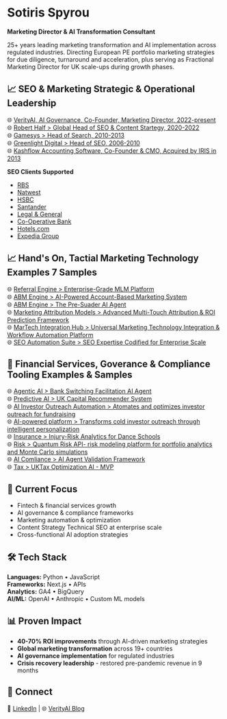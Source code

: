# Sotiris Spyrou 

**Marketing Director & AI Transformation Consultant**

25+ years leading marketing transformation and AI implementation across regulated industries. Directing European PE portfolio marketing strategies for due diligence, turnaround and acceleration, plus serving as Fractional Marketing Director for UK scale-ups during growth phases.


## 📈 SEO & Marketing Strategic & Operational Leadership
🌐 [VerityAI, AI Governance, Co-Founder, Marketing Director, 2022-present](https://verityai.co/)   
🌐 [Robert Half > Global Head of SEO & Content Startegy, 2020-2022](https://www.roberthalf.com/)    
🌐 [Gamesys > Head of Search, 2010-2013](https://www.gamesysgroup.com/)   
🌐 [Greenlight Digital > Head of SEO, 2006-2010](https://www.greenlightdigital.com/)   
🌐 [Kashflow Accounting Software, Co-Founder & CMO, Acquired by IRIS in 2013](https://www.kashflow.com/)   


**SEO Clients Supported**
- [RBS](https://www.rbs.co.uk/)
- [Natwest](https://www.natwest.com/)
- [HSBC](https://www.hsbc.co.uk/)
- [Santander](https://www.santander.co.uk/)
- [Legal & General](https://www.legalandgeneral.com/)
- [Co-Operative Bank](https://www.co-operativebank.co.uk/)
- [Hotels.com](https://www.hotels.com/)
- [Expedia Group](https://expediagroup.com/)

## 📈 Hand's On, Tactial Marketing Technology Examples 7 Samples

🌐 [Referral Engine > Enterprise-Grade MLM Platform](https://github.com/sotirisspyrou-uk/configurable-mlm-system)    
🌐 [ABM Engine > AI-Powered Account-Based Marketing System](https://github.com/sotirisspyrou-uk/ABM-Account-Based-Marketing-System)   
🌐 [ABM Engine > The Pre-Suader AI Agent](https://github.com/sotirisspyrou-uk/The-Pre-Suader-AI-Agent)  
🌐 [Marketing Attribution Models > Advanced Multi-Touch Attribution & ROI Prediction Framework](https://github.com/sotirisspyrou-uk/marketing-attribution-models)  
🌐 [MarTech Integration Hub > Universal Marketing Technology Integration & Workflow Automation Platform](https://github.com/sotirisspyrou-uk/martech-integration-hub)  
🌐 [SEO Automation Suite > SEO Expertise Codified for Enterprise Scale](https://github.com/sotirisspyrou-uk/seo-automation-suite)


## 🏦 Financial Services, Goverance & Compliance Tooling Examples & Samples

🌐 [Agentic AI > Bank Switching Facilitation AI Agent](https://github.com/sotirisspyrou-uk/financial-services-switching-cost-ai-agent)  
🌐 [Predictive AI > UK Capital Recommender System](https://github.com/sotirisspyrou-uk/UK-Capital-Recommender-System)   
🌐 [AI Investor Outreach Automation > Atomates and optimizes investor outreach for fundraising](https://github.com/sotirisspyrou-uk/AI-Investor-Outreach-Automation)   
🌐 [AI-powered platform > Transforms cold investor outreach through intelligent personalization](https://github.com/sotirisspyrou-uk/ai-investor-outreach-platform)  
🌐 [Insurance > Injury-Risk Analytics for Dance Schools](https://github.com/sotirisspyrou-uk/Injury-Risk-Analytics)  
🌐 [Risk > Quantum Risk API- risk modeling platform for portfolio analytics and Monte Carlo simulations](https://github.com/sotirisspyrou-uk/Quantum-Risk-API)  
🌐 [AI Comliance > AI Agent Validation Framework](https://github.com/sotirisspyrou-uk/AI-Agent-Validation-Framework)  
🌐 [Tax > UKTax Optimization AI - MVP](https://github.com/sotirisspyrou-uk/Tax-Optimization-AI---MVP)  


## 🎯 Current Focus

- Fintech & financial services growth
- AI governance & compliance frameworks
- Marketing automation & optimization
- Content Strategy Technical SEO at enterprise scale
- Cross-functional AI adoption strategies

## 🛠️ Tech Stack

**Languages:** Python • JavaScript  
**Frameworks:** Next.js • APIs  
**Analytics:** GA4 • BigQuery  
**AI/ML:** OpenAI • Anthropic • Custom ML models

## 📊 Proven Impact

- **40-70% ROI improvements** through AI-driven marketing strategies
- **Global marketing transformation** across 19+ countries
- **AI governance implementation** for regulated industries
- **Crisis recovery leadership** - restored pre-pandemic revenue in 9 months

## 🤝 Connect

📧 [LinkedIn](https://www.linkedin.com/in/sspyrou/) | 🌐 [VerityAI Blog](https://verityai.co)

